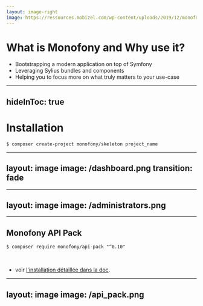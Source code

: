 ```yaml
---
layout: image-right
image: https://ressources.mobizel.com/wp-content/uploads/2019/12/monofony-banner-mobizel-2048x707.png
---
```


# What is Monofony and Why use it?

<v-clicks>

* Bootstrapping a modern application on top of Symfony
* Leveraging Sylius bundles and components
* Helping you to focus more on what truly matters to your use-case

</v-clicks>

---
hideInToc: true
---

# Installation

```shell
$ composer create-project monofony/skeleton project_name
```

<!--
To set up the project, there is a skeleton which uses Flex to copy some basic features into your projects.
-->

---
layout: image
image: /dashboard.png
transition: fade
---

<!--
The installation comes with an admin pack.
It contains a minimal dashboard and some basic CRUD pages to manage administrators and customers.

All these features can be customized, improved or simply removed.
-->

---
layout: image
image: /administrators.png
---

<!--
Here is a grid of administrators.

Does everybody know what is a Grid?

Basically, a grid is an object which contains the table data, the filters and some action buttons, such as the edit, delete and also the create buttons.
-->

---

## Monofony API Pack

```shell
$ composer require monofony/api-pack "^0.10"
```

<br />

* voir [l'installation détaillée dans la doc](https://docs.monofony.com/current/setup/application).

<!--
Optionally, you can install the api-pack.
-->

---
layout: image
image: /api_pack.png
---

<!--
It will copy some basic endpoints such as the login, the customer registration and endpoints to reset password.
-->
